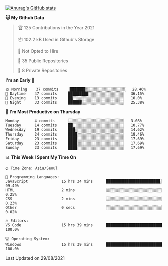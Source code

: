 
<!--
**BHyeonKim/BHyeonKim** is a ✨ _special_ ✨ repository because its `README.md` (this file) appears on your GitHub profile.

Here are some ideas to get you started:

- 🔭 I’m currently working on ...
- 🌱 I’m currently learning ...
- 👯 I’m looking to collaborate on ...
- 🤔 I’m looking for help with ...
- 💬 Ask me about ...
- 📫 How to reach me: ...
- 😄 Pronouns: ...
- ⚡ Fun fact: ...
-->
[![Anurag's GitHub stats](https://github-readme-stats.vercel.app/api?username=BHyeonKim&show_icons=true&theme=dark)
](https://github.com/anuraghazra/github-readme-stats)
<!--START_SECTION:waka-->
**🐱 My Github Data** 

> 🏆 125 Contributions in the Year 2021
 > 
> 📦 102.2 kB Used in Github's Storage 
 > 
> 🚫 Not Opted to Hire
 > 
> 📜 35 Public Repositories 
 > 
> 🔑 8 Private Repositories  
 > 
**I'm an Early 🐤** 

```text
🌞 Morning    37 commits     ███████░░░░░░░░░░░░░░░░░░   28.46% 
🌆 Daytime    47 commits     █████████░░░░░░░░░░░░░░░░   36.15% 
🌃 Evening    13 commits     ██░░░░░░░░░░░░░░░░░░░░░░░   10.0% 
🌙 Night      33 commits     ██████░░░░░░░░░░░░░░░░░░░   25.38%

```
📅 **I'm Most Productive on Thursday** 

```text
Monday       4 commits      ░░░░░░░░░░░░░░░░░░░░░░░░░   3.08% 
Tuesday      14 commits     ██░░░░░░░░░░░░░░░░░░░░░░░   10.77% 
Wednesday    19 commits     ███░░░░░░░░░░░░░░░░░░░░░░   14.62% 
Thursday     24 commits     ████░░░░░░░░░░░░░░░░░░░░░   18.46% 
Friday       23 commits     ████░░░░░░░░░░░░░░░░░░░░░   17.69% 
Saturday     23 commits     ████░░░░░░░░░░░░░░░░░░░░░   17.69% 
Sunday       23 commits     ████░░░░░░░░░░░░░░░░░░░░░   17.69%

```


📊 **This Week I Spent My Time On** 

```text
⌚︎ Time Zone: Asia/Seoul

💬 Programming Languages: 
JavaScript               15 hrs 34 mins      ████████████████████████░   99.49% 
HTML                     2 mins              ░░░░░░░░░░░░░░░░░░░░░░░░░   0.25% 
CSS                      2 mins              ░░░░░░░░░░░░░░░░░░░░░░░░░   0.23% 
Other                    0 secs              ░░░░░░░░░░░░░░░░░░░░░░░░░   0.02%

🔥 Editors: 
VS Code                  15 hrs 39 mins      █████████████████████████   100.0%

💻 Operating System: 
Windows                  15 hrs 39 mins      █████████████████████████   100.0%

```


 Last Updated on 29/08/2021
<!--END_SECTION:waka-->


